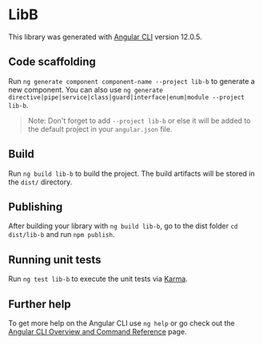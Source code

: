 # LibB

This library was generated with [Angular CLI](https://github.com/angular/angular-cli) version 12.0.5.

## Code scaffolding

Run `ng generate component component-name --project lib-b` to generate a new component. You can also use `ng generate directive|pipe|service|class|guard|interface|enum|module --project lib-b`.
> Note: Don't forget to add `--project lib-b` or else it will be added to the default project in your `angular.json` file. 

## Build

Run `ng build lib-b` to build the project. The build artifacts will be stored in the `dist/` directory.

## Publishing

After building your library with `ng build lib-b`, go to the dist folder `cd dist/lib-b` and run `npm publish`.

## Running unit tests

Run `ng test lib-b` to execute the unit tests via [Karma](https://karma-runner.github.io).

## Further help

To get more help on the Angular CLI use `ng help` or go check out the [Angular CLI Overview and Command Reference](https://angular.io/cli) page.

